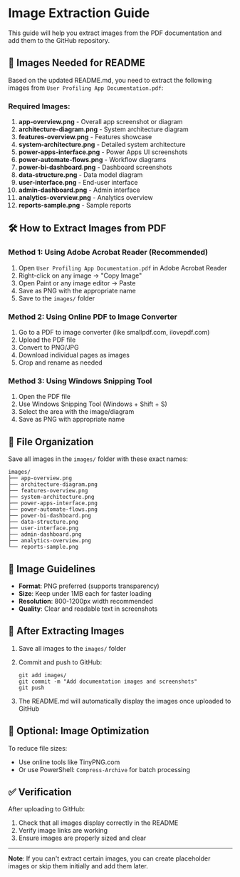 # Image Extraction Guide

This guide will help you extract images from the PDF documentation and add them to the GitHub repository.

## 📸 Images Needed for README

Based on the updated README.md, you need to extract the following images from `User Profiling App Documentation.pdf`:

### Required Images:
1. **app-overview.png** - Overall app screenshot or diagram
2. **architecture-diagram.png** - System architecture diagram
3. **features-overview.png** - Features showcase
4. **system-architecture.png** - Detailed system architecture
5. **power-apps-interface.png** - Power Apps UI screenshots
6. **power-automate-flows.png** - Workflow diagrams
7. **power-bi-dashboard.png** - Dashboard screenshots
8. **data-structure.png** - Data model diagram
9. **user-interface.png** - End-user interface
10. **admin-dashboard.png** - Admin interface
11. **analytics-overview.png** - Analytics overview
12. **reports-sample.png** - Sample reports

## 🛠️ How to Extract Images from PDF

### Method 1: Using Adobe Acrobat Reader (Recommended)
1. Open `User Profiling App Documentation.pdf` in Adobe Acrobat Reader
2. Right-click on any image → "Copy Image"
3. Open Paint or any image editor → Paste
4. Save as PNG with the appropriate name
5. Save to the `images/` folder

### Method 2: Using Online PDF to Image Converter
1. Go to a PDF to image converter (like smallpdf.com, ilovepdf.com)
2. Upload the PDF file
3. Convert to PNG/JPG
4. Download individual pages as images
5. Crop and rename as needed

### Method 3: Using Windows Snipping Tool
1. Open the PDF file
2. Use Windows Snipping Tool (Windows + Shift + S)
3. Select the area with the image/diagram
4. Save as PNG with appropriate name

## 📁 File Organization

Save all images in the `images/` folder with these exact names:
```
images/
├── app-overview.png
├── architecture-diagram.png
├── features-overview.png
├── system-architecture.png
├── power-apps-interface.png
├── power-automate-flows.png
├── power-bi-dashboard.png
├── data-structure.png
├── user-interface.png
├── admin-dashboard.png
├── analytics-overview.png
└── reports-sample.png
```

## 📝 Image Guidelines

- **Format**: PNG preferred (supports transparency)
- **Size**: Keep under 1MB each for faster loading
- **Resolution**: 800-1200px width recommended
- **Quality**: Clear and readable text in screenshots

## 🚀 After Extracting Images

1. Save all images to the `images/` folder
2. Commit and push to GitHub:
   ```
   git add images/
   git commit -m "Add documentation images and screenshots"
   git push
   ```

3. The README.md will automatically display the images once uploaded to GitHub

## 🔧 Optional: Image Optimization

To reduce file sizes:
- Use online tools like TinyPNG.com
- Or use PowerShell: `Compress-Archive` for batch processing

## ✅ Verification

After uploading to GitHub:
1. Check that all images display correctly in the README
2. Verify image links are working
3. Ensure images are properly sized and clear

---

**Note**: If you can't extract certain images, you can create placeholder images or skip them initially and add them later.
